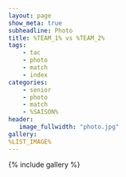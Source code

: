 ```yaml
---
layout: page
show_meta: true
subheadline: Photo 
title: %TEAM_1% vs %TEAM_2%
tags:
    - tac 
    - photo
    - match
    - index
categories:
    - senior
    - photo
    - match
    - %SAISON%
header:
   image_fullwidth: "photo.jpg"
gallery:
%LIST_IMAGE%
---
```

{% include gallery %}
